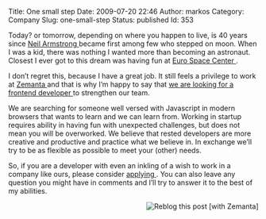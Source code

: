 Title: One small step
Date: 2009-07-20 22:46
Author: markos
Category: Company
Slug: one-small-step
Status: published
Id: 353

<html>
 <body>
  <div>
   <p>
    Today? or tomorrow, depending on where you happen to live, is 40 years since
    <a class="zem_slink" href="http://en.wikipedia.org/wiki/Neil_Armstrong" rel="wikipedia" title="Neil Armstrong">
     Neil Armstrong
    </a>
    became first among few who stepped on moon. When I was a kid, there was nothing I wanted more than becoming an astronaut. Closest I ever got to this dream was having fun at
    <a class="zem_slink" href="http://www.eurospacecenter.be/envisit.htm" rel="homepage" title="Euro Space Center">
     Euro Space Center
    </a>
    .
   </p>
   <p>
    I don’t regret this, because I have a great job. It still feels a privilege to work at
    <a class="zem_slink" href="http://www.zemanta.com" rel="homepage" title="Zemanta">
     Zemanta
    </a>
    and that is why I’m happy to say that
    <a href="http://www.zemanta.com/jobs/" title="Job ad">
     we are looking for a frontend developer
    </a>
    to strengthen our team.
   </p>
   <p>
    We are searching for someone well versed with Javascript in modern browsers that wants to learn and we can learn from. Working in startup requires ability in having fun with unexpected challenges, but does not mean you will be overworked. We believe that rested developers are more creative and productive and practice what we believe in. In exchange we’ll try to be as flexible as possible to meet your (other) needs.
   </p>
   <p>
    So, if you are a developer with even an inkling of a wish to work in a company like ours, please consider
    <a href="http://www.zemanta.com/jobs/" title="Job ad">
     applying
    </a>
    . You can also leave any question you might have in comments and I’ll try to answer it to the best of my abilities.
   </p>
   <div class="zemanta-pixie" style="margin-top: 10px; height: 15px;">
    <a class="zemanta-pixie-a" href="http://reblog.zemanta.com/zemified/776f1526-aafa-4206-9966-4658717c9e0e/" title="Reblog this post [with Zemanta]">
     <img alt="Reblog this post [with Zemanta]" class="zemanta-pixie-img" src="http://img.zemanta.com/reblog_e.png?x-id=776f1526-aafa-4206-9966-4658717c9e0e" style="border: medium none; float: right;"/>
    </a>
   </div>
  </div>
 </body>
</html>